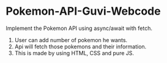 # Pokemon-API-Guvi-Webcode
Implement the Pokemon API using async/await with fetch.

1. User can add number of pokemon he wants.
2. Api will fetch those pokemons and their information.
3. This is made by using HTML, CSS and pure JS.

